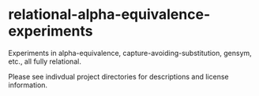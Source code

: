 # relational-alpha-equivalence-experiments

Experiments in alpha-equivalence, capture-avoiding-substitution, gensym, etc., all fully relational.

Please see indivdual project directories for descriptions and license information.